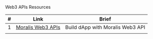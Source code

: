 Web3 APIs Resources

<!-- |index|resource link|brief| -->

| #  |  Link | Brief  |  
|---|---|---|
|  1 | [Moralis Web3 APIs](https://docs.moralis.io/moralis-dapp/web3-api) | Build dApp with Moralis Web3 API |  
|   |   |   |   